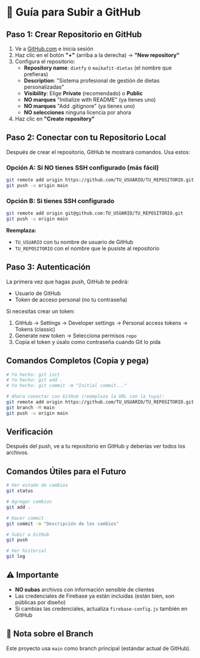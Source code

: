 # 🚀 Guía para Subir a GitHub

## Paso 1: Crear Repositorio en GitHub

1. Ve a [GitHub.com](https://github.com) e inicia sesión
2. Haz clic en el botón **"+"** (arriba a la derecha) → **"New repository"**
3. Configura el repositorio:
   - **Repository name**: `dietfy` o `maikafit-dietas` (el nombre que prefieras)
   - **Description**: "Sistema profesional de gestión de dietas personalizadas"
   - **Visibility**: Elige **Private** (recomendado) o **Public**
   - **NO marques** "Initialize with README" (ya tienes uno)
   - **NO marques** "Add .gitignore" (ya tienes uno)
   - **NO selecciones** ninguna licencia por ahora
4. Haz clic en **"Create repository"**

## Paso 2: Conectar con tu Repositorio Local

Después de crear el repositorio, GitHub te mostrará comandos. Usa estos:

### Opción A: Si NO tienes SSH configurado (más fácil)
```bash
git remote add origin https://github.com/TU_USUARIO/TU_REPOSITORIO.git
git push -u origin main
```

### Opción B: Si tienes SSH configurado
```bash
git remote add origin git@github.com:TU_USUARIO/TU_REPOSITORIO.git
git push -u origin main
```

**Reemplaza:**
- `TU_USUARIO` con tu nombre de usuario de GitHub
- `TU_REPOSITORIO` con el nombre que le pusiste al repositorio

## Paso 3: Autenticación

La primera vez que hagas push, GitHub te pedirá:
- Usuario de GitHub
- Token de acceso personal (no tu contraseña)

Si necesitas crear un token:
1. GitHub → Settings → Developer settings → Personal access tokens → Tokens (classic)
2. Generate new token → Selecciona permisos `repo`
3. Copia el token y úsalo como contraseña cuando Git lo pida

## Comandos Completos (Copia y pega)

```bash
# Ya hecho: git init
# Ya hecho: git add .
# Ya hecho: git commit -m "Initial commit..."

# Ahora conectar con GitHub (reemplaza la URL con la tuya):
git remote add origin https://github.com/TU_USUARIO/TU_REPOSITORIO.git
git branch -M main
git push -u origin main
```

## Verificación

Después del push, ve a tu repositorio en GitHub y deberías ver todos los archivos.

## Comandos Útiles para el Futuro

```bash
# Ver estado de cambios
git status

# Agregar cambios
git add .

# Hacer commit
git commit -m "Descripción de los cambios"

# Subir a GitHub
git push

# Ver historial
git log
```

## ⚠️ Importante

- **NO subas** archivos con información sensible de clientes
- Las credenciales de Firebase ya están incluidas (están bien, son públicas por diseño)
- Si cambias las credenciales, actualiza `firebase-config.js` también en GitHub

## 📝 Nota sobre el Branch

Este proyecto usa `main` como branch principal (estándar actual de GitHub).

